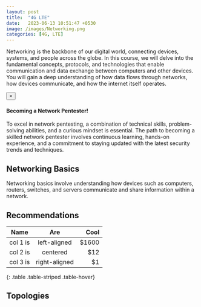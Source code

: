 ```yaml
---
layout: post
title:  "4G LTE"
date:   2023-06-13 10:51:47 +0530
image: /images/Networking.png
categories: [4G, LTE]
---
```

Networking is the backbone of our digital world, connecting devices, systems, and people across the globe. In this course, we will delve into the fundamental concepts, protocols, and technologies that enable communication and data exchange between computers and other devices. 
You will gain a deep understanding of how data flows through networks, how devices communicate, and how the internet itself operates.

<div class="alert alert-dismissible alert-success">
  <button type="button" class="close" data-dismiss="alert">&times;</button>
  <h4>Becoming a Network Pentester!</h4>
  <p>To excel in network pentesting, a combination of technical skills, problem-solving abilities, and a curious mindset is essential. The path to becoming a skilled network pentester involves continuous learning, hands-on experience, and a commitment to staying updated with the latest security trends and techniques.</p>
</div>

## Networking Basics
Networking basics involve understanding how devices such as computers, routers, switches, and servers communicate and share information within a network. 

## Recommendations

| Name   |      Are      |  Cool |
|----------|:-------------:|------:|
| col 1 is |  left-aligned | $1600 |
| col 2 is |    centered   |   $12 |
| col 3 is | right-aligned |    $1 |
{: .table .table-striped .table-hover}




<div class="">
  <ins class="adsbygoogle"
  style="display:block; text-align:center;"
  data-ad-layout="in-article"
  data-ad-format="fluid"
  data-ad-client="ca-pub-9236847887178276"
  data-ad-slot="9402003525"></ins>
<script>
  (adsbygoogle = window.adsbygoogle || []).push({});
</script>
</div>

## Topologies


